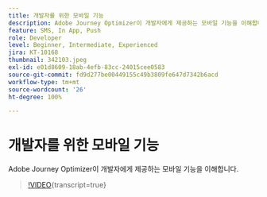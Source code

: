 ```yaml
---
title: 개발자를 위한 모바일 기능
description: Adobe Journey Optimizer이 개발자에게 제공하는 모바일 기능을 이해합니다.
feature: SMS, In App, Push
role: Developer
level: Beginner, Intermediate, Experienced
jira: KT-10168
thumbnail: 342103.jpeg
exl-id: e01d8609-18ab-4efb-83cc-24015cee0583
source-git-commit: fd9d277be00449155c49b3809fe647d7342b6acd
workflow-type: tm+mt
source-wordcount: '26'
ht-degree: 100%

---
```


# 개발자를 위한 모바일 기능

Adobe Journey Optimizer이 개발자에게 제공하는 모바일 기능을 이해합니다.

>[!VIDEO](https://video.tv.adobe.com/v/344618?quality=12&learn=on&captions=kor){transcript=true}
